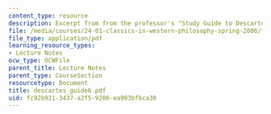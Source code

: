 ```yaml
---
content_type: resource
description: Excerpt from from the professor's "Study Guide to Descartes' Meditations."
file: /media/courses/24-01-classics-in-western-philosophy-spring-2006/fc92b9213437a2f59206ea993bfbca30_descartes_guide6.pdf
file_type: application/pdf
learning_resource_types:
- Lecture Notes
ocw_type: OCWFile
parent_title: Lecture Notes
parent_type: CourseSection
resourcetype: Document
title: descartes_guide6.pdf
uid: fc92b921-3437-a2f5-9206-ea993bfbca30
---
```

